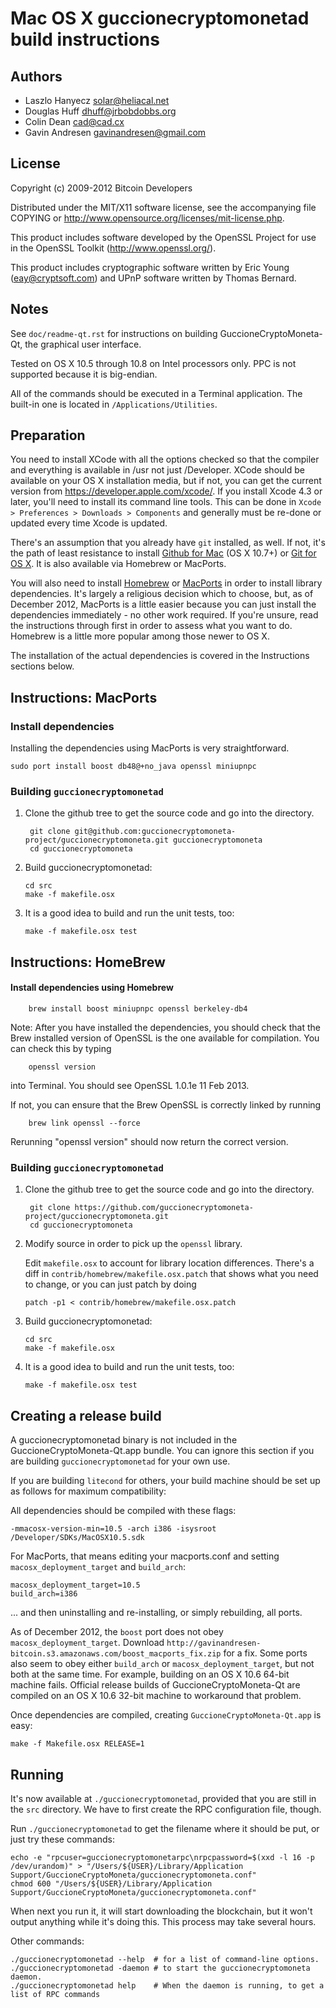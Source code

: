 Mac OS X guccionecryptomonetad build instructions
====================================

Authors
-------

* Laszlo Hanyecz <solar@heliacal.net>
* Douglas Huff <dhuff@jrbobdobbs.org>
* Colin Dean <cad@cad.cx>
* Gavin Andresen <gavinandresen@gmail.com>

License
-------

Copyright (c) 2009-2012 Bitcoin Developers

Distributed under the MIT/X11 software license, see the accompanying
file COPYING or http://www.opensource.org/licenses/mit-license.php.

This product includes software developed by the OpenSSL Project for use in
the OpenSSL Toolkit (http://www.openssl.org/).

This product includes cryptographic software written by
Eric Young (eay@cryptsoft.com) and UPnP software written by Thomas Bernard.

Notes
-----

See `doc/readme-qt.rst` for instructions on building GuccioneCryptoMoneta-Qt, the
graphical user interface.

Tested on OS X 10.5 through 10.8 on Intel processors only. PPC is not
supported because it is big-endian.

All of the commands should be executed in a Terminal application. The
built-in one is located in `/Applications/Utilities`.

Preparation
-----------

You need to install XCode with all the options checked so that the compiler
and everything is available in /usr not just /Developer. XCode should be
available on your OS X installation media, but if not, you can get the
current version from https://developer.apple.com/xcode/. If you install
Xcode 4.3 or later, you'll need to install its command line tools. This can
be done in `Xcode > Preferences > Downloads > Components` and generally must
be re-done or updated every time Xcode is updated.

There's an assumption that you already have `git` installed, as well. If
not, it's the path of least resistance to install [Github for Mac](https://mac.github.com/)
(OS X 10.7+) or
[Git for OS X](https://code.google.com/p/git-osx-installer/). It is also
available via Homebrew or MacPorts.

You will also need to install [Homebrew](http://mxcl.github.io/homebrew/)
or [MacPorts](https://www.macports.org/) in order to install library
dependencies. It's largely a religious decision which to choose, but, as of
December 2012, MacPorts is a little easier because you can just install the
dependencies immediately - no other work required. If you're unsure, read
the instructions through first in order to assess what you want to do.
Homebrew is a little more popular among those newer to OS X.

The installation of the actual dependencies is covered in the Instructions
sections below.

Instructions: MacPorts
----------------------

### Install dependencies

Installing the dependencies using MacPorts is very straightforward.

    sudo port install boost db48@+no_java openssl miniupnpc

### Building `guccionecryptomonetad`

1. Clone the github tree to get the source code and go into the directory.

        git clone git@github.com:guccionecryptomoneta-project/guccionecryptomoneta.git guccionecryptomoneta
        cd guccionecryptomoneta

2.  Build guccionecryptomonetad:

        cd src
        make -f makefile.osx

3.  It is a good idea to build and run the unit tests, too:

        make -f makefile.osx test

Instructions: HomeBrew
----------------------

#### Install dependencies using Homebrew

        brew install boost miniupnpc openssl berkeley-db4

Note: After you have installed the dependencies, you should check that the Brew installed version of OpenSSL is the one available for compilation. You can check this by typing

        openssl version

into Terminal. You should see OpenSSL 1.0.1e 11 Feb 2013.

If not, you can ensure that the Brew OpenSSL is correctly linked by running

        brew link openssl --force

Rerunning "openssl version" should now return the correct version.

### Building `guccionecryptomonetad`

1. Clone the github tree to get the source code and go into the directory.

        git clone https://github.com/guccionecryptomoneta-project/guccionecryptomoneta.git
        cd guccionecryptomoneta

2.  Modify source in order to pick up the `openssl` library.

    Edit `makefile.osx` to account for library location differences. There's a
    diff in `contrib/homebrew/makefile.osx.patch` that shows what you need to
    change, or you can just patch by doing

        patch -p1 < contrib/homebrew/makefile.osx.patch

3.  Build guccionecryptomonetad:

        cd src
        make -f makefile.osx

4.  It is a good idea to build and run the unit tests, too:

        make -f makefile.osx test

Creating a release build
------------------------

A guccionecryptomonetad binary is not included in the GuccioneCryptoMoneta-Qt.app bundle. You can ignore
this section if you are building `guccionecryptomonetad` for your own use.

If you are building `litecond` for others, your build machine should be set up
as follows for maximum compatibility:

All dependencies should be compiled with these flags:

    -mmacosx-version-min=10.5 -arch i386 -isysroot /Developer/SDKs/MacOSX10.5.sdk

For MacPorts, that means editing your macports.conf and setting
`macosx_deployment_target` and `build_arch`:

    macosx_deployment_target=10.5
    build_arch=i386

... and then uninstalling and re-installing, or simply rebuilding, all ports.

As of December 2012, the `boost` port does not obey `macosx_deployment_target`.
Download `http://gavinandresen-bitcoin.s3.amazonaws.com/boost_macports_fix.zip`
for a fix. Some ports also seem to obey either `build_arch` or
`macosx_deployment_target`, but not both at the same time. For example, building
on an OS X 10.6 64-bit machine fails. Official release builds of GuccioneCryptoMoneta-Qt are
compiled on an OS X 10.6 32-bit machine to workaround that problem.

Once dependencies are compiled, creating `GuccioneCryptoMoneta-Qt.app` is easy:

    make -f Makefile.osx RELEASE=1

Running
-------

It's now available at `./guccionecryptomonetad`, provided that you are still in the `src`
directory. We have to first create the RPC configuration file, though.

Run `./guccionecryptomonetad` to get the filename where it should be put, or just try these
commands:

    echo -e "rpcuser=guccionecryptomonetarpc\nrpcpassword=$(xxd -l 16 -p /dev/urandom)" > "/Users/${USER}/Library/Application Support/GuccioneCryptoMoneta/guccionecryptomoneta.conf"
    chmod 600 "/Users/${USER}/Library/Application Support/GuccioneCryptoMoneta/guccionecryptomoneta.conf"

When next you run it, it will start downloading the blockchain, but it won't
output anything while it's doing this. This process may take several hours.

Other commands:

    ./guccionecryptomonetad --help  # for a list of command-line options.
    ./guccionecryptomonetad -daemon # to start the guccionecryptomoneta daemon.
    ./guccionecryptomonetad help    # When the daemon is running, to get a list of RPC commands
